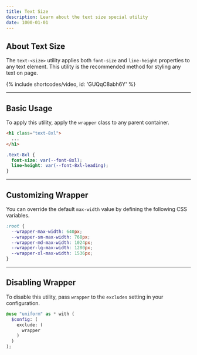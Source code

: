 ```yaml
---
title: Text Size
description: Learn about the text size special utility
date: 1000-01-01
---
```


## About Text Size

The `text-<size>` utility applies both `font-size` and `line-height` properties to any text element. This utility is the recommended method for styling any text on page.

{% include shortcodes/video, id: 'GUQqC8abh6Y' %}

---

## Basic Usage

To apply this utility, apply the `wrapper` class to any parent container.

```html
<h1 class="text-8xl">
  ...
</h1>
```

```css
.text-8xl {
  font-size: var(--font-8xl);
  line-height: var(--font-8xl-leading);
}
```

---

## Customizing Wrapper

You can override the default `max-width` value by defining the following CSS variables.

```css
:root {
  --wrapper-max-width: 640px;
  --wrapper-sm-max-width: 768px;
  --wrapper-md-max-width: 1024px;
  --wrapper-lg-max-width: 1280px;
  --wrapper-xl-max-width: 1536px;
}
```

---

## Disabling Wrapper

To disable this utility, pass `wrapper` to the `excludes` setting in your configuration.

```scss
@use "uniform" as * with (
  $config: (
    exclude: (
      wrapper
    )
  )
);
```